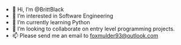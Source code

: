 - 👋 Hi, I’m @BrittBlack
- 👀 I’m interested in Software Engineering
- 🌱 I’m currently learning Python
- 💞️ I’m looking to collaborate on entry level programming projects.
- 📫 Please send me an email to foxmulder93@outlook.com 

<!---
BritBritB/BritBritB is a ✨ special ✨ repository because its `README.md` (this file) appears on your GitHub profile.
You can click the Preview link to take a look at your changes.
--->

